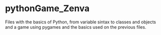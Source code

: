 # pythonGame_Zenva

Files with the basics of Python, from variable sintax  to classes and objects 
and a game using pygames and the basics used on the previous files.

